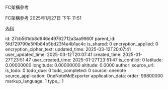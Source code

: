 FC架構參考

FC架構參考
2025年1月27日
下午 11:51

[內科](onenote:#內科&section-id={3DCF7DF0-1434-4FA1-852D-65472B53D59C}&page-id={51DAA190-9362-490B-ABA5-DD4CE189AFE6}&end&base-path=https://d.docs.live.net/56CE32FBA64785CA/文件/國考中文醫學知識網站架設計畫/新的節%201.one)


id: 27cb561db8d646e49762712a3aa9960f
parent_id: 5fd729790e5f4b84b5bd23f4e4b1ac4c
is_shared: 0
encryption_applied: 0
encryption_cipher_text: 
updated_time: 2025-03-12T20:07:41
user_updated_time: 2025-03-12T20:07:41
created_time: 2025-01-27T23:51:47
user_created_time: 2025-01-27T23:51:47
is_conflict: 0
latitude: 0.00000000
longitude: 0.00000000
altitude: 0.0000
author: 
source_url: 
is_todo: 0
todo_due: 0
todo_completed: 0
source: onenote
source_application: OneNoteMdExporter
application_data: 
order: 99800000
markup_language: 1
type_: 1